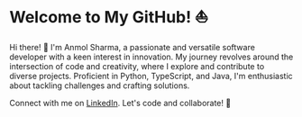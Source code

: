 # Welcome to My GitHub! ⛵

Hi there! 👋 I'm Anmol Sharma, a passionate and versatile software developer with a keen interest in innovation. My journey revolves around the intersection of code and creativity, where I explore and contribute to diverse projects. Proficient in Python, TypeScript, and Java, I'm enthusiastic about tackling challenges and crafting solutions.

Connect with me on [LinkedIn](https://www.linkedin.com/in/devanmolsharma). Let's code and collaborate! 🌟
